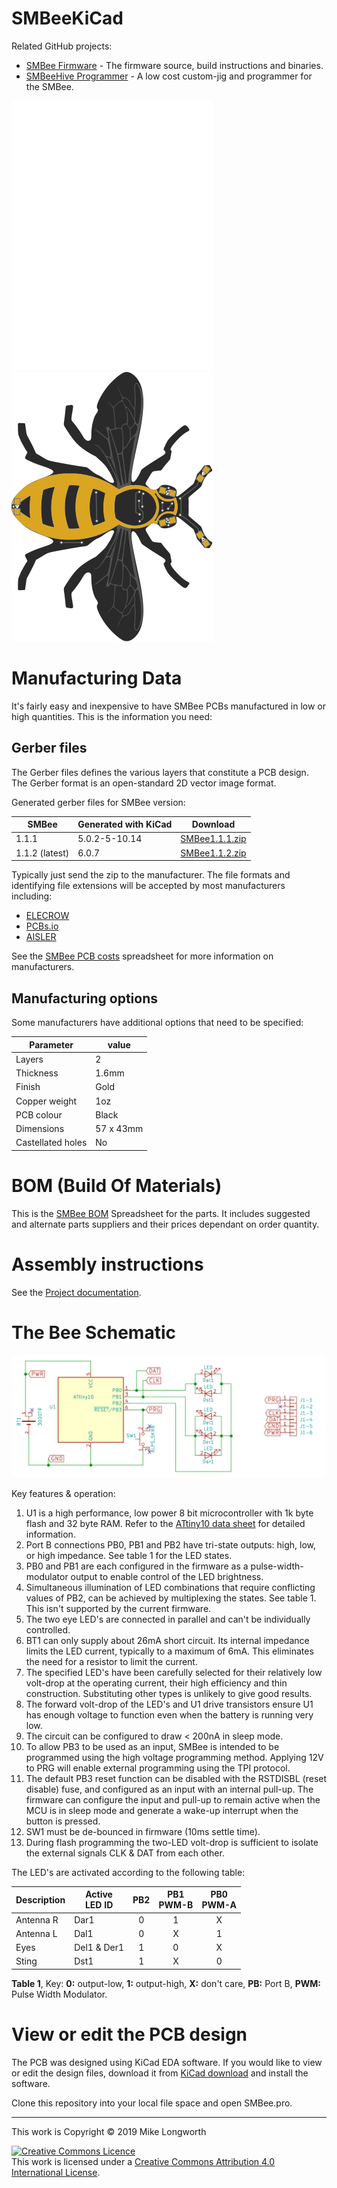 # SMBeeKiCad

Related GitHub projects:
* [SMBee Firmware] - The firmware source, build instructions and binaries.
* [SMBeeHive Programmer] - A low cost custom-jig and programmer for the SMBee.

![SMBee bottom](/doc/SMBee-bottom.svg)
![SMBee top](/doc/SMBee-top.svg)

# Manufacturing Data

It's fairly easy and inexpensive to have SMBee PCBs manufactured in low or high quantities. This is the information you need:

## Gerber files

The Gerber files defines the various layers that constitute a PCB design. The Gerber format is an open-standard 2D vector image format.

Generated gerber files for SMBee version:

| SMBee | Generated with KiCad | Download 
-|-|-
| 1.1.1 | 5.0.2-5-10.14 | [SMBee1.1.1.zip]
| 1.1.2 (latest)| 6.0.7 | [SMBee1.1.2.zip]

Typically just send the zip to the manufacturer. The file formats and identifying file extensions will be accepted by most manufacturers including:

* [ELECROW]
* [PCBs.io]
* [AISLER]

See the [SMBee PCB costs] spreadsheet for more information on manufacturers.

## Manufacturing options

Some manufacturers have additional options that need to be specified:

Parameter | value |
-|-
Layers | 2 |
Thickness | 1.6mm |
Finish | Gold |
Copper weight | 1oz |
PCB colour | Black |
Dimensions | 57 x 43mm
Castellated holes | No

# BOM (Build Of Materials)

This is the [SMBee BOM] Spreadsheet for the parts. It includes suggested and alternate parts suppliers and their prices dependant on order quantity.

# Assembly instructions

See the [Project documentation](https://milelo.github.io/smbee).

# The Bee Schematic

![Schematic](/doc/SMBeeSch.svg)

Key features & operation:
1. U1 is a high performance, low power 8 bit microcontroller with 1k byte flash and 32 byte RAM. Refer to the [ATtiny10 data sheet] for detailed information.
1. Port B connections PB0, PB1 and PB2 have tri-state outputs: high, low, or high impedance. See table 1 for the LED states.
1. PB0 and PB1 are each configured in the firmware as a pulse-width-modulator output to enable control of the LED brightness.
1. Simultaneous illumination of LED combinations that require conflicting values of PB2, can be achieved by multiplexing the states. See table 1. This isn't supported by the current firmware.
1. The two eye LED's are connected in parallel and can't be individually controlled.
1. BT1 can only supply about 26mA short circuit. Its internal impedance limits the LED current, typically to a maximum of 6mA. This eliminates the need for a resistor to limit the current.
1. The specified LED's have been carefully selected for their relatively low volt-drop at the operating current, their high efficiency and thin construction. Substituting other types is unlikely to give good results.
1. The forward volt-drop of the LED's and U1 drive transistors ensure U1 has enough voltage to function even when the battery is running very low.
1. The circuit can be configured to draw < 200nA in sleep mode.
1. To allow PB3 to be used as an input, SMBee is intended to be programmed using the high voltage programming method. Applying 12V to PRG will enable external programming using the TPI protocol.
1. The default PB3 reset function can be disabled with the RSTDISBL (reset disable) fuse, and configured as an input with an internal pull-up. The firmware can configure the input and pull-up to remain active when the MCU is in sleep mode and generate a wake-up interrupt when the button is pressed.
1. SW1 must be de-bounced in firmware (10ms settle time).
1. During flash programming the two-LED volt-drop is sufficient to isolate the external signals CLK & DAT from each other.

The LED's are activated according to the following table:

Description | Active </BR> LED ID | PB2 | PB1 </BR> PWM-B | PB0 </BR> PWM-A
-|-|:-:|:-:|:-:
Antenna R | Dar1        | 0 | 1	| X
Antenna L | Dal1	    | 0	| X	| 1
Eyes      | Del1 & Der1 | 1	| 0	| X
Sting     | Dst1	    | 1	| X	| 0

**Table 1**, Key: **0:** output-low, **1:** output-high, **X:** don't care, **PB:** Port B, **PWM:** Pulse Width Modulator.

# View or edit the PCB design

The PCB was designed using KiCad EDA software. If you would like to view or edit the design files, download it from [KiCad download] and install the software. 

Clone this repository into your local file space and open SMBee.pro.

[ATtiny10 data sheet]: https://ww1.microchip.com/downloads/en/DeviceDoc/atmel-8127-avr-8-bit-microcontroller-attiny4-attiny5-attiny9-attiny10_datasheet.pdf
[GITHUB-LOCATION]: https://github.com/milelo/SMBeeKiCad
[SMBee Firmware]: https://github.com/milelo/SMBeeFirmware
[SMBeeHive Programmer]: https://github.com/milelo/SMBeeHiveKiCad
[SMBee1.1.1.zip]: https://github.com/milelo/SMBeeKiCad/blob/master/gerber/SMBee1.1.1.zip?raw=true
[SMBee1.1.2.zip]: https://github.com/milelo/SMBeeKiCad/blob/master/gerber/SMBee1.1.2.zip?raw=true
[ELECROW]: https://www.elecrow.com/pcb-manufacturing.html
[PCBs.io]: https://www.pcbs.io/
[AISLER]: https://aisler.net/
[SMBee PCB costs]: https://docs.google.com/spreadsheets/d/1pC-4M-7qa12mT0QL2S9FdDb4QyRmq4kYofQHElQal1s/edit#gid=567507746
[SMBee BOM]: https://docs.google.com/spreadsheets/d/1pC-4M-7qa12mT0QL2S9FdDb4QyRmq4kYofQHElQal1s/edit#gid=1645088434
[SMBee tools]: https://docs.google.com/spreadsheets/d/1pC-4M-7qa12mT0QL2S9FdDb4QyRmq4kYofQHElQal1s/edit#gid=802410893
[KiCad download]: http://kicad-pcb.org/download/

---

This work is Copyright © 2019 Mike Longworth

<a rel="license" href="http://creativecommons.org/licenses/by/4.0/"><img alt="Creative Commons Licence" style="border-width:0" src="https://i.creativecommons.org/l/by/4.0/88x31.png" /></a><br />This work is licensed under a <a rel="license" href="http://creativecommons.org/licenses/by/4.0/">Creative Commons Attribution 4.0 International License</a>.
